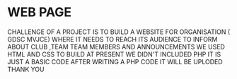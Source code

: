 # WEB PAGE 
CHALLENGE OF A PROJECT IS 
 TO BUILD A WEBSITE FOR ORGANISATION ( GDSC MVJCE) WHERE IT NEEDS TO REACH ITS AUDIENCE TO INFORM ABOUT CLUB ,TEAM TEAM MEMBERS AND ANNOUNCEMENTS 
   WE USED HTML AND CSS TO BUILD AT PRESENT WE DIDN'T INCLUDED PHP IT IS JUST A BASIC CODE AFTER WRITING A PHP CODE IT WILL BE UPLODED 
     THANK YOU 

